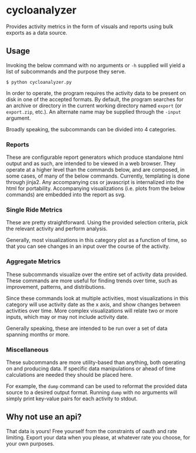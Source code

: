 # cycloanalyzer
Provides activity metrics in the form of visuals and reports using bulk exports as a data source.

## Usage
Invoking the below command with no arguments or `-h` supplied will yield a list of subcommands and the purpose they serve.

```
$ python cycloanalyzer.py
```

In order to operate, the program requires the activity data to be present on disk in one of the accepted formats. By default, the program searches for an archive or directory in the current working directory named `export` (or `export.zip`, etc.). An alternate name may be supplied through the `-input` argument.

Broadly speaking, the subcommands can be divided into 4 categories.

### Reports
These are configurable report generators which produce standalone html output and as such, are intended to be viewed in a web browser. They operate at a higher level than the commands below, and are composed, in some cases, of many of the below commands. Currently, templating is done through jinja2. Any accompanying css or javascript is internalized into the html for portability. Accompanying visualizations (i.e. plots from the below commands) are embedded into the report as svg.

### Single Ride Metrics
These are pretty straightforward. Using the provided selection criteria, pick the relevant activity and perform analysis.

Generally, most visualizations in this category plot as a function of time, so that you can see changes in an input over the course of the activity.

### Aggregate Metrics
These subcommands visualize over the entire set of activity data provided. These commands are more useful for finding trends over time, such as improvement, patterns, and distributions.

Since these commands look at multiple activities, most visualizations in this category will use activity date as the x axis, and show changes between activities over time. More complex visualizations will relate two or more inputs, which may or may not include activity date.

Generally speaking, these are intended to be run over a set of data spanning months or more.

### Miscellaneous
These subcommands are more utility-based than anything, both operating on and producing data. If specific data manipulations or ahead of time calculations are needed they should be placed here.

For example, the `dump` command can be used to reformat the provided data source to a desired output format. Running `dump` with no arguments will simply print key-value pairs for each activity to stdout.

## Why not use an api?
That data is yours! Free yourself from the constraints of oauth and rate limiting. Export your data when you please, at whatever rate you choose, for your own purposes.

